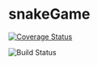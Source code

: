 # snakeGame
[![Coverage Status](https://coveralls.io/repos/github/EkaterinaZhiltsova/snakeGame/badge.svg?branch=master)](https://coveralls.io/github/EkaterinaZhiltsova/snakeGame?branch=master)

<img src="https://github.com/EkaterinaZhiltsova/snakeGame/workflows/Tests/badge.svg" alt="Build Status" style="max-width: 100%;">
